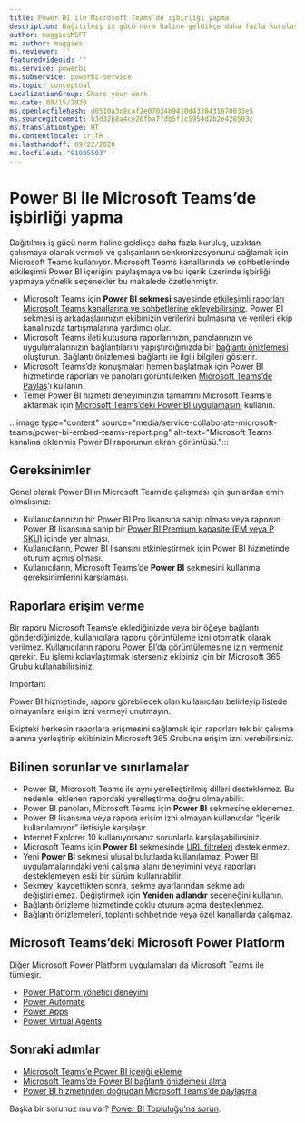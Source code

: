 ```yaml
---
title: Power BI ile Microsoft Teams’de işbirliği yapma
description: Dağıtılmış iş gücü norm haline geldikçe daha fazla kuruluş, uzaktan çalışmaya olanak vermek ve çalışanların senkronizasyonunu sağlamak için Microsoft Teams kullanıyor.
author: maggiesMSFT
ms.author: maggies
ms.reviewer: ''
featuredvideoid: ''
ms.service: powerbi
ms.subservice: powerbi-service
ms.topic: conceptual
LocalizationGroup: Share your work
ms.date: 09/15/2020
ms.openlocfilehash: d0510a3c8caf2e07034b9410d4338431670833e5
ms.sourcegitcommit: b3d32b8a4ce26fba7fdb5f1c5954d2b2e426503c
ms.translationtype: HT
ms.contentlocale: tr-TR
ms.lasthandoff: 09/22/2020
ms.locfileid: "91005503"
---
```

# <a name="collaborate-in-microsoft-teams-with-power-bi"></a>Power BI ile Microsoft Teams’de işbirliği yapma

Dağıtılmış iş gücü norm haline geldikçe daha fazla kuruluş, uzaktan çalışmaya olanak vermek ve çalışanların senkronizasyonunu sağlamak için Microsoft Teams kullanıyor. Microsoft Teams kanallarında ve sohbetlerinde etkileşimli Power BI içeriğini paylaşmaya ve bu içerik üzerinde işbirliği yapmaya yönelik seçenekler bu makalede özetlenmiştir. 

- Microsoft Teams için **Power BI sekmesi** sayesinde [etkileşimli raporları Microsoft Teams kanallarına ve sohbetlerine ekleyebilirsiniz](service-embed-report-microsoft-teams.md). Power BI sekmesi iş arkadaşlarınızın ekibinizin verilerini bulmasına ve verileri ekip kanalınızda tartışmalarına yardımcı olur. 
- Microsoft Teams ileti kutusuna raporlarınızın, panolarınızın ve uygulamalarınızın bağlantılarını yapıştırdığınızda bir [bağlantı önizlemesi](service-teams-link-preview.md) oluşturun. Bağlantı önizlemesi bağlantı ile ilgili bilgileri gösterir. 
- Microsoft Teams’de konuşmaları hemen başlatmak için Power BI hizmetinde raporları ve panoları görüntülerken [Microsoft Teams’de Paylaş](service-share-report-teams.md)’ı kullanın.
- Temel Power BI hizmeti deneyiminizin tamamını Microsoft Teams’e aktarmak için [Microsoft Teams’deki Power BI uygulamasını](service-microsoft-teams-app.md) kullanın.
 
:::image type="content" source="media/service-collaborate-microsoft-teams/power-bi-embed-teams-report.png" alt-text="Microsoft Teams kanalına eklenmiş Power BI raporunun ekran görüntüsü.":::

## <a name="requirements"></a>Gereksinimler

Genel olarak Power BI’ın Microsoft Team’de çalışması için şunlardan emin olmalısınız:

- Kullanıcılarınızın bir Power BI Pro lisansına sahip olması veya raporun Power BI lisansına sahip bir [Power BI Premium kapasite (EM veya P SKU)](../admin/service-premium-what-is.md) içinde yer alması.
- Kullanıcıların, Power BI lisansını etkinleştirmek için Power BI hizmetinde oturum açmış olması.
- Kullanıcıların, Microsoft Teams’de **Power BI** sekmesini kullanma gereksinimlerini karşılaması.

## <a name="grant-access-to-reports"></a>Raporlara erişim verme

Bir raporu Microsoft Teams’e eklediğinizde veya bir öğeye bağlantı gönderdiğinizde, kullanıcılara raporu görüntüleme izni otomatik olarak verilmez. [Kullanıcıların raporu Power BI’da görüntülemesine izin vermeniz](service-share-dashboards.md) gerekir. Bu işlemi kolaylaştırmak isterseniz ekibiniz için bir Microsoft 365 Grubu kullanabilirsiniz.

> [!IMPORTANT]
> Power BI hizmetinde, raporu görebilecek olan kullanıcıları belirleyip listede olmayanlara erişim izni vermeyi unutmayın.

Ekipteki herkesin raporlara erişmesini sağlamak için raporları tek bir çalışma alanına yerleştirip ekibinizin Microsoft 365 Grubuna erişim izni verebilirsiniz.

## <a name="known-issues-and-limitations"></a>Bilinen sorunlar ve sınırlamalar

- Power BI, Microsoft Teams ile aynı yerelleştirilmiş dilleri desteklemez. Bu nedenle, eklenen rapordaki yerelleştirme doğru olmayabilir.
- Power BI panoları, Microsoft Teams için **Power BI** sekmesine eklenemez.
- Power BI lisansına veya rapora erişim izni olmayan kullanıcılar “İçerik kullanılamıyor” iletisiyle karşılaşır.
- Internet Explorer 10 kullanıyorsanız sorunlarla karşılaşabilirsiniz. <!--You can look at the [browsers support for Power BI](../consumer/end-user-browsers.md) and for [Microsoft 365](https://products.office.com/office-system-requirements#Browsers-section). -->
- Microsoft Teams için **Power BI** sekmesinde [URL filtreleri](service-url-filters.md) desteklenmez.
- Yeni **Power BI** sekmesi ulusal bulutlarda kullanılamaz. Power BI uygulamalarındaki yeni çalışma alanı deneyimini veya raporları desteklemeyen eski bir sürüm kullanılabilir.
- Sekmeyi kaydettikten sonra, sekme ayarlarından sekme adı değiştirilemez. Değiştirmek için **Yeniden adlandır** seçeneğini kullanın.
- Bağlantı önizleme hizmetinde çoklu oturum açma desteklenmez.
- Bağlantı önizlemeleri, toplantı sohbetinde veya özel kanallarda çalışmaz.

## <a name="microsoft-power-platform-in-microsoft-teams"></a>Microsoft Teams’deki Microsoft Power Platform

Diğer Microsoft Power Platform uygulamaları da Microsoft Teams ile tümleşir.

- [Power Platform yönetici deneyimi](/power-platform/admin/about-teams-environment)
- [Power Automate](/power-automate/teams/overview)
- [Power Apps](/powerapps/teams/overview)
- [Power Virtual Agents](/power-virtual-agents/)

## <a name="next-steps"></a>Sonraki adımlar

- [Microsoft Teams’e Power BI içeriği ekleme](service-embed-report-microsoft-teams.md)
- [Microsoft Teams’de Power BI bağlantı önizlemesi alma](service-teams-link-preview.md)
- [Power BI hizmetinden doğrudan Microsoft Teams’de paylaşma](service-share-report-teams.md)

Başka bir sorunuz mu var? [Power BI Topluluğu'na sorun](https://community.powerbi.com/).
